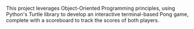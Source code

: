 
This project leverages Object-Oriented Programming principles, using Python's Turtle library to develop an interactive terminal-based Pong game, complete with a scoreboard to track the scores of both players.
